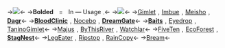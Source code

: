 ->![](https://media.discordapp.net/attachments/896510853522800713/1166865448193769502/blur_edges_11.png?ex=654c0b22&is=65399622&hm=8fd7da7eb184e1b56af97feec772e2e42150e2afcd265c9dd600a84595231888&)<-
->**Bolded**ㅤ=ㅤIn — Usage 𓈒<-
->![](https://media.discordapp.net/attachments/896510853522800713/1166865448411856936/Untitled277_20231025232508.png?ex=654c0b22&is=65399622&hm=42e0167481d0b9d42c18a63d7d22abbe9a0d67013ab71aae934a3c7e137cef8a&)<-
->[Gimlet](/Gimlet)﹐[Imbue](/Imbue)﹐[Meisho](/meisho)﹐[**Dagr**](/dagr)<-
->[**BloodClinic**](/bloodclinic)﹐[Nocebo](/nocebo)﹐[**DreamGate**](/dreamgate)<-
->[**Baits**](Baits)﹐[Eyedrop](/Eyedrop)﹐[TaninoGimlet](/TaninoGimlet)<-
->[Majus](/Majus)﹐[ByThisRiver](/ByThisRiver)﹐[Watchlar](/Watchlar)<-
->[FiveTen](/FiveTen)﹐[EcoForest](/EcoForest)﹐[**StagNest**](/StagNest)<-
->[LegEater](/LegEater)﹐[Ripstop](/ripstop)﹐[RainCopy](/RainCopy)<-
->[Bream](/Bream)<-